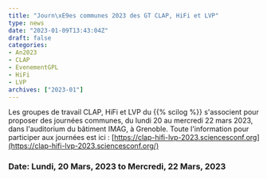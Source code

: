 ```yaml
---
title: "Journ\xE9es communes 2023 des GT CLAP, HiFi et LVP"
type: news
date: "2023-01-09T13:43:04Z"
draft: false
categories:
- An2023
- CLAP
- EvenementGPL
- HiFi
- LVP
archives: ["2023-01"]
---
```


Les groupes de travail CLAP, HiFi et LVP du {{% scilog %}} s'associent pour proposer des journées communes, du lundi 20 au mercredi 22 mars 2023, dans l'auditorium du bâtiment IMAG, à Grenoble. Toute l'information pour participer aux journées est ici : [https://clap-hifi-lvp-2023.sciencesconf.org](https://clap-hifi-lvp-2023.sciencesconf.org/)

### Date: Lundi, 20 Mars, 2023 to Mercredi, 22 Mars, 2023
